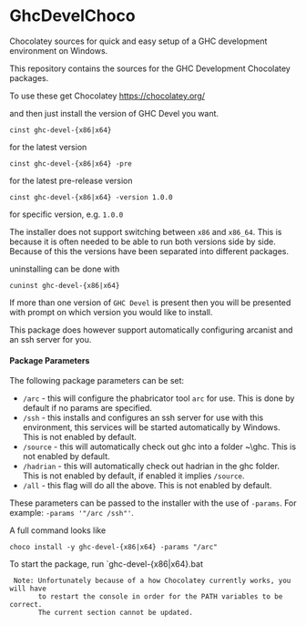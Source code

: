 # GhcDevelChoco
Chocolatey sources for quick and easy setup of a GHC development environment on Windows.

This repository contains the sources for the GHC Development Chocolatey packages.

To use these get Chocolatey https://chocolatey.org/

and then just install the version of GHC Devel you want.

    cinst ghc-devel-{x86|x64}

for the latest version

    cinst ghc-devel-{x86|x64} -pre 

for the latest pre-release version

    cinst ghc-devel-{x86|x64} -version 1.0.0

for specific version, e.g. `1.0.0`

The installer does not support switching between `x86` and `x86_64`. This is because it is often
needed to be able to run both versions side by side. Because of this the versions have been
separated into different packages.

uninstalling can be done with

    cuninst ghc-devel-{x86|x64}

If more than one version of `GHC Devel` is present then you will be presented with prompt on which version you
would like to install.

This package does however support automatically configuring arcanist and an ssh server for you.

#### Package Parameters
The following package parameters can be set:

 * `/arc`     - this will configure the phabricator tool `arc` for use. This is done by default if no params are specified.
 * `/ssh`     - this installs and configures an ssh server for use with this environment, this services will be started automatically by Windows. This is not enabled by default.
 * `/source`  - this will automatically check out ghc into a folder ~\ghc. This is not enabled by default.
 * `/hadrian` - this will automatically check out hadrian in the ghc folder. This is not enabled by default, if enabled it implies `/source`.
 * `/all`     - this flag will do all the above. This is not enabled by default.

These parameters can be passed to the installer with the use of `-params`.
For example: `-params '"/arc /ssh"'`.

A full command looks like

    choco install -y ghc-devel-{x86|x64} -params "/arc"

To start the package, run `ghc-devel-{x86|x64}.bat

     Note: Unfortunately because of a how Chocolatey currently works, you will have 
           to restart the console in order for the PATH variables to be correct. 
           The current section cannot be updated.
